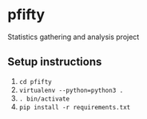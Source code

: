 # pfifty
Statistics gathering and analysis project

## Setup instructions

1. `cd pfifty`
2. `virtualenv --python=python3 .`
3. `. bin/activate`
4. `pip install -r requirements.txt`